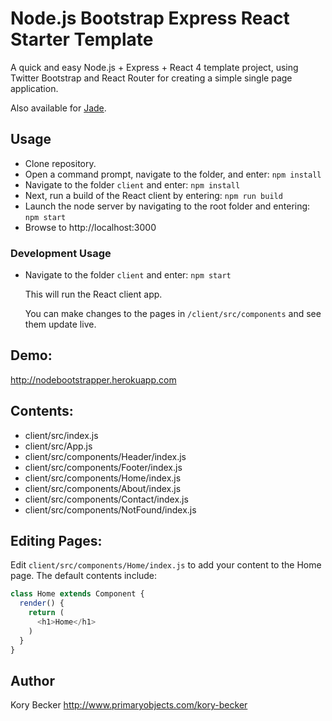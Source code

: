 Node.js Bootstrap Express React Starter Template
===

A quick and easy Node.js + Express + React 4 template project, using Twitter Bootstrap and React Router for creating a simple single page application.

Also available for [Jade](https://github.com/primaryobjects/Node.js-Bootstrap-Starter-Template).

## Usage

- Clone repository.
- Open a command prompt, navigate to the folder, and enter: `npm install`
- Navigate to the folder `client` and enter: `npm install`
- Next, run a build of the React client by entering: `npm run build`
- Launch the node server by navigating to the root folder and entering: `npm start`
- Browse to http://localhost:3000

### Development Usage

- Navigate to the folder `client` and enter: `npm start`

  This will run the React client app.

  You can make changes to the pages in `/client/src/components` and see them update live.

## Demo:

http://nodebootstrapper.herokuapp.com

## Contents:

- client/src/index.js
- client/src/App.js
- client/src/components/Header/index.js
- client/src/components/Footer/index.js
- client/src/components/Home/index.js
- client/src/components/About/index.js
- client/src/components/Contact/index.js
- client/src/components/NotFound/index.js

## Editing Pages:

Edit `client/src/components/Home/index.js` to add your content to the Home page. The default contents include:

```js
class Home extends Component {
  render() {
    return (
      <h1>Home</h1>
    )
  }
}
```

## Author
Kory Becker http://www.primaryobjects.com/kory-becker
